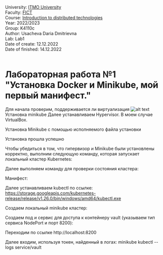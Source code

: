 University: [ITMO University](https://itmo.ru/ru/) <br>
Faculty: [FICT](https://fict.itmo.ru) <br>
Course: [Introduction to distributed technologies](https://github.com/itmo-ict-faculty/introduction-to-distributed-technologies) <br>
Year: 2022/2023 <br>
Group:  K4110c <br>
Author: Usacheva Daria Dmitrievna <br>
Lab: Lab1 <br>
Date of create: 12.12.2022 <br>
Date of finished: 14.12.2022 <br><br>

<h1>Лабораторная работа №1 "Установка Docker и Minikube, мой первый манифест." <br></h1>

Для начала проверим, поддерживается ли виртуализация
 ![alt text](lab1/2022-12-14_20-07-48.png.png)
Установка minikube
Далее устанавливаем Hypervisor. В моем случае VirtualBox.
 
Установка Minikube с помощью исполняемого файла установки
 
Установка прошла успешно
 
Чтобы убедиться в том, что гипервизор и Minikube были установлены корректно, выполним следующую команду, которая запускает локальный кластер Kubernetes:
 
 
Далее выполняем команду для проверки состояния кластера:
 






Манифест:
 
Далее устанавливаем kubectl по ссылке:
 https://storage.googleapis.com/kubernetes-release/release/v1.26.0/bin/windows/amd64/kubectl.exe
 
Создаем локальный minikube кластер:
 
Создаем под и сервис для доступа к контейнеру vault (указываем тип сервиса NodePort и порт 8200):
 
Переходим по ссылке http://localhost:8200
 
Далее входим, используя токен, найденный в логах:
minikube kubectl -- logs service/vault
 
 

